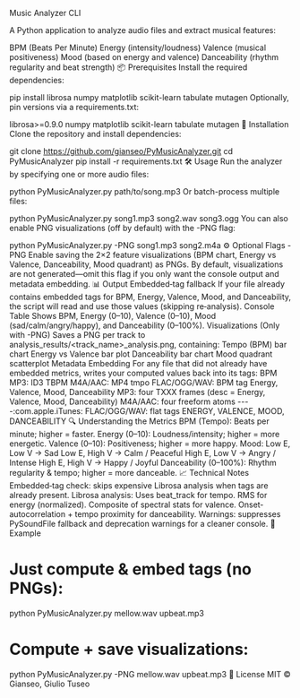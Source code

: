 Music Analyzer CLI

A Python application to analyze audio files and extract musical features:

BPM (Beats Per Minute)
Energy (intensity/loudness)
Valence (musical positiveness)
Mood (based on energy and valence)
Danceability (rhythm regularity and beat strength)
📦 Prerequisites
Install the required dependencies:

pip install librosa numpy matplotlib scikit-learn tabulate mutagen
Optionally, pin versions via a requirements.txt:

librosa>=0.9.0
numpy
matplotlib
scikit-learn
tabulate
mutagen
🚀 Installation
Clone the repository and install dependencies:

git clone https://github.com/gianseo/PyMusicAnalyzer.git
cd PyMusicAnalyzer
pip install -r requirements.txt
🛠️ Usage
Run the analyzer by specifying one or more audio files:

python PyMusicAnalyzer.py path/to/song.mp3
Or batch-process multiple files:

python PyMusicAnalyzer.py song1.mp3 song2.wav song3.ogg
You can also enable PNG visualizations (off by default) with the -PNG flag:

python PyMusicAnalyzer.py -PNG song1.mp3 song2.m4a
⚙️ Optional Flags
-PNG
Enable saving the 2×2 feature visualizations (BPM chart, Energy vs Valence, Danceability, Mood quadrant) as PNGs.
By default, visualizations are not generated—omit this flag if you only want the console output and metadata embedding.
📊 Output
Embedded‐tag fallback
If your file already contains embedded tags for BPM, Energy, Valence, Mood, and Danceability, the script will read and use those values (skipping re‐analysis).
Console Table
Shows BPM, Energy (0–10), Valence (0–10), Mood (sad/calm/angry/happy), and Danceability (0–100%).
Visualizations
(Only with -PNG)
Saves a PNG per track to analysis_results/<track_name>_analysis.png, containing:
Tempo (BPM) bar chart
Energy vs Valence bar plot
Danceability bar chart
Mood quadrant scatterplot
Metadata Embedding
For any file that did not already have embedded metrics, writes your computed values back into its tags:
BPM
MP3: ID3 TBPM
M4A/AAC: MP4 tmpo
FLAC/OGG/WAV: BPM tag
Energy, Valence, Mood, Danceability
MP3: four TXXX frames (desc = Energy, Valence, Mood, Danceability)
M4A/AAC: four freeform atoms ----:com.apple.iTunes:<Key>
FLAC/OGG/WAV: flat tags ENERGY, VALENCE, MOOD, DANCEABILITY
🔍 Understanding the Metrics
BPM (Tempo): Beats per minute; higher = faster.
Energy (0–10): Loudness/intensity; higher = more energetic.
Valence (0–10): Positiveness; higher = more happy.
Mood:
Low E, Low V → Sad
Low E, High V → Calm / Peaceful
High E, Low V → Angry / Intense
High E, High V → Happy / Joyful
Danceability (0–100%): Rhythm regularity & tempo; higher = more danceable.
📈 Technical Notes
Embedded‐tag check: skips expensive Librosa analysis when tags are already present.
Librosa analysis:
Uses beat_track for tempo.
RMS for energy (normalized).
Composite of spectral stats for valence.
Onset‐autocorrelation + tempo proximity for danceability.
Warnings: suppresses PySoundFile fallback and deprecation warnings for a cleaner console.
🎉 Example
# Just compute & embed tags (no PNGs):
python PyMusicAnalyzer.py mellow.wav upbeat.mp3

# Compute + save visualizations:
python PyMusicAnalyzer.py -PNG mellow.wav upbeat.mp3
🔗 License
MIT © Gianseo, Giulio Tuseo
